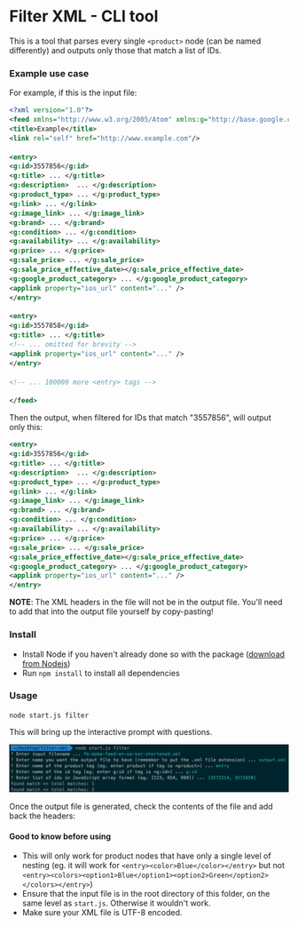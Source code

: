 # Filter XML - CLI tool

This is a tool that parses every single `<product>` node (can be named differently) and outputs only those that match a list of IDs.

### Example use case

For example, if this is the input file:

```xml
<?xml version="1.0"?>
<feed xmlns="http://www.w3.org/2005/Atom" xmlns:g="http://base.google.com/ns/1.0">
<title>Example</title>
<link rel="self" href="http://www.example.com"/>

<entry>
<g:id>3557856</g:id>
<g:title> ... </g:title>
<g:description>  ... </g:description>
<g:product_type> ... </g:product_type>
<g:link> ... </g:link>
<g:image_link> ... </g:image_link>
<g:brand> ... </g:brand>
<g:condition> ... </g:condition>
<g:availability> ... </g:availability>
<g:price> ... </g:price>
<g:sale_price> ... </g:sale_price>
<g:sale_price_effective_date></g:sale_price_effective_date>
<g:google_product_category> ... </g:google_product_category>
<applink property="ios_url" content="..." />
</entry>

<entry>
<g:id>3557858</g:id>
<g:title> ... </g:title>
<!-- ... omitted for brevity -->
<applink property="ios_url" content="..." />
</entry>

<!-- ... 100000 more <entry> tags -->

</feed>
```

Then the output, when filtered for IDs that match "3557856", will output only this:

```xml
<entry>
<g:id>3557856</g:id>
<g:title> ... </g:title>
<g:description>  ... </g:description>
<g:product_type> ... </g:product_type>
<g:link> ... </g:link>
<g:image_link> ... </g:image_link>
<g:brand> ... </g:brand>
<g:condition> ... </g:condition>
<g:availability> ... </g:availability>
<g:price> ... </g:price>
<g:sale_price> ... </g:sale_price>
<g:sale_price_effective_date></g:sale_price_effective_date>
<g:google_product_category> ... </g:google_product_category>
<applink property="ios_url" content="..." />
</entry>
```

__NOTE__: The XML headers in the file will not be in the output file. You'll need to add that into the output file yourself by copy-pasting!

### Install

* Install Node if you haven't already done so with the package ([download from Nodejs](https://nodejs.org/en/download/))
* Run `npm install` to install all dependencies

### Usage

```
node start.js filter
```

This will bring up the interactive prompt with questions.

![screenshot](screenshot1.png)

Once the output file is generated, check the contents of the file and add back the headers:

#### Good to know before using

* This will only work for product nodes that have only a single level of nesting (eg. it will work for `<entry><color>Blue</color></entry>` but not `<entry><colors><option1>Blue</option1><option2>Green</option2></colors></entry>`)
* Ensure that the input file is in the root directory of this folder, on the same level as `start.js`. Otherwise it wouldn't work.
* Make sure your XML file is UTF-8 encoded.


